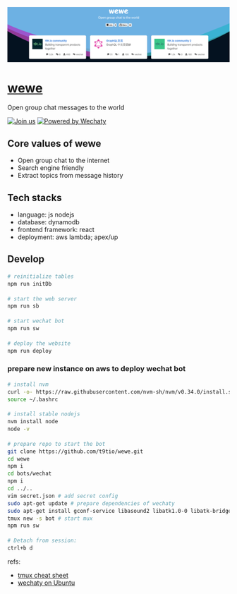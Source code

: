 [![](https://raw.githubusercontent.com/timqian/images/master/20190704122816.png)](https://wewe.t9t.io)

# [wewe](https://wewe.t9t.io)

Open group chat messages to the world

[![Join us](https://badgen.net/badge/Join%20the%20community%20of%20t9t.io/Get%20in%20touch/green)](https://t9t.io/#contact)
 [![Powered by Wechaty](https://img.shields.io/badge/Powered%20By-Wechaty-blue.svg)](https://github.com/chatie/wechaty)

## Core values of wewe

- Open group chat to the internet
- Search engine friendly
- Extract topics from message history

## Tech stacks

- language: js nodejs
- database: dynamodb
- frontend framework: react
- deployment: aws lambda; apex/up

## Develop

```bash
# reinitialize tables
npm run initDb

# start the web server
npm run sb

# start wechat bot
npm run sw

# deploy the website
npm run deploy
```

### prepare new instance on aws to deploy wechat bot

```bash
# install nvm
curl -o- https://raw.githubusercontent.com/nvm-sh/nvm/v0.34.0/install.sh | bash
source ~/.bashrc

# install stable nodejs
nvm install node
node -v

# prepare repo to start the bot
git clone https://github.com/t9tio/wewe.git
cd wewe
npm i
cd bots/wechat
npm i
cd ../..
vim secret.json # add secret config
sudo apt-get update # prepare dependencies of wechaty
sudo apt-get install gconf-service libasound2 libatk1.0-0 libatk-bridge2.0-0 libc6 libcairo2 libcups2 libdbus-1-3 libexpat1 libfontconfig1 libgcc1 libgconf-2-4 libgdk-pixbuf2.0-0 libglib2.0-0 libgtk-3-0 libnspr4 libpango-1.0-0 libpangocairo-1.0-0 libstdc++6 libx11-6 libx11-xcb1 libxcb1 libxcomposite1 libxcursor1 libxdamage1 libxext6 libxfixes3 libxi6 libxrandr2 libxrender1 libxss1 libxtst6 ca-certificates fonts-liberation libappindicator1 libnss3 lsb-release xdg-utils wget
tmux new -s bot # start mux
npm run sw

# Detach from session:
ctrl+b d
```

refs:
- [tmux cheat sheet](https://github.com/timqian/my-notes/issues/191)
- [wechaty on Ubuntu](https://github.com/Chatie/wechaty/issues/1515#issuecomment-503364700)
